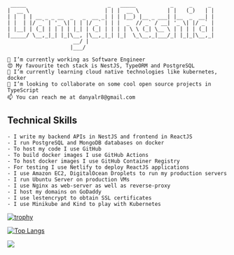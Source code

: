 ```
 _____                          _   _____           _     _     _ 
|  __ \                        | | |  __ \         | |   (_)   | |
| |  | | __ _ _ __  _   _  __ _| | | |__) |__ _ ___| |__  _  __| |
| |  | |/ _` | '_ \| | | |/ _` | | |  _  // _` / __| '_ \| |/ _` |
| |__| | (_| | | | | |_| | (_| | | | | \ \ (_| \__ \ | | | | (_| |
|_____/ \__,_|_| |_|\__, |\__,_|_| |_|  \_\__,_|___/_| |_|_|\__,_|
                     __/ |                                        
                    |___/                                         

```
```
🔭 I’m currently working as Software Engineer
😍 My favourite tech stack is NestJS, TypeORM and PostgreSQL
🌱 I’m currently learning cloud native technologies like kubernetes, docker
👯 I’m looking to collaborate on some cool open source projects in TypeScript
📫 You can reach me at danyalr8@gmail.com
```

## Technical Skills ##
```
- I write my backend APIs in NestJS and frontend in ReactJS
- I run PostgreSQL and MongoDB databases on docker
- To host my code I use GitHub
- To build docker images I use GitHub Actions
- To host docker images I use GitHub Container Registry
- For testing I use Netlify to deploy ReactJS applications
- I use Amazon EC2, DigitalOcean Droplets to run my production servers
- I run Ubuntu Server on production VMs
- I use Nginx as web-server as well as reverse-proxy
- I host my domains on GoDaddy
- I use lestencrypt to obtain SSL certificates
- I use Minikube and Kind to play with Kubernetes
```


[![trophy](https://github-profile-trophy.vercel.app/?username=danyal-903&theme=algolia&margin-w=15&margin-h=15&rank=S,SSS,SS,AAA,AA,A,B)](https://github.com/ryo-ma/github-profile-trophy) 

[![Top Langs](https://github-readme-stats.vercel.app/api/top-langs/?username=danyal-903&layout=compact&theme=dark)](https://github.com/anuraghazra/github-readme-stats)

![](https://github-profile-summary-cards.vercel.app/api/cards/repos-per-language?username=danyal-903&theme=dracula)

<!---
danyalr8/danyalr8 is a ✨ special ✨ repository because its `README.md` (this file) appears on your GitHub profile.
You can click the Preview link to take a look at your changes.
--->
